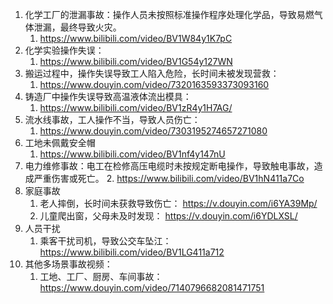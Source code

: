 1. 化学工厂的泄漏事故：操作人员未按照标准操作程序处理化学品，导致易燃气体泄漏，最终导致火灾。
	1. https://www.bilibili.com/video/BV1W84y1K7pC
2. 化学实验操作失误：
	1. https://www.bilibili.com/video/BV1G54y127WN
3. 搬运过程中，操作失误导致工人陷入危险，长时间未被发现营救：
	1. https://www.douyin.com/video/7320163593373093160
4. 铸造厂中操作失误导致高温液体流出模具：
	1. https://www.bilibili.com/video/BV1zR4y1H7AG/ 
5. 流水线事故，工人操作不当，导致人员伤亡： 
	1. https://www.douyin.com/video/7303195274657271080
6. 工地未佩戴安全帽
	1. https://www.bilibili.com/video/BV1nf4y147nU
7. 电力维修事故：电工在检修高压电缆时未按规定断电操作，导致触电事故，造成严重伤害或死亡。
	2. https://www.bilibili.com/video/BV1hN411a7Co
8. 家庭事故
	1. 老人摔倒，长时间未获救导致伤亡： https://v.douyin.com/i6YA39Mp/
	2. 儿童爬出窗，父母未及时发现： https://v.douyin.com/i6YDLXSL/
9. 人员干扰
	1. 乘客干扰司机，导致公交车坠江： https://www.bilibili.com/video/BV1LG411a712
10. 其他多场景事故视频：
	1. 工地、工厂、厨房、车间事故： https://www.douyin.com/video/7140796682081471751